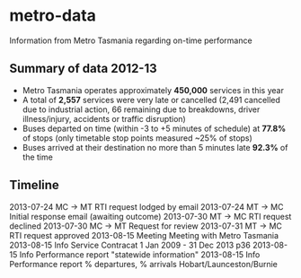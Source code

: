 metro-data
==========

Information from Metro Tasmania regarding on-time performance

Summary of data 2012-13
-----------------------
 * Metro Tasmania operates approximately **450,000** services in this year
 * A total of **2,557** services were very late or cancelled (2,491 cancelled due to industrial action, 66 remaining due to breakdowns, driver illness/injury, accidents or traffic disruption)
 * Buses departed on time (within -3 to +5 minutes of schedule) at **77.8%** of stops (only timetable stop points measured ~25% of stops)
 * Buses arrived at their destination no more than 5 minutes late **92.3%** of the time
 
Timeline
--------

2013-07-24  MC -> MT  RTI request lodged by email
2013-07-24  MT -> MC  Initial response email (awaiting outcome)
2013-07-30  MT -> MC  RTI request declined
2013-07-30  MC -> MT  Request for review
2013-07-31  MT -> MC  RTI request approved
2013-08-15  Meeting   Meeting with Metro Tasmania
2013-08-15  Info      Service Contracat 1 Jan 2009 - 31 Dec 2013 p36
2013-08-15  Info      Performance report "statewide information" 
2013-08-15  Info      Performance report % departures, % arrivals Hobart/Launceston/Burnie
